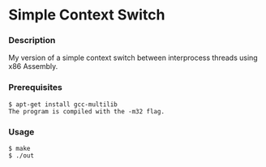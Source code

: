 # Simple Context Switch

### Description
My version of a simple context switch between interprocess threads using x86 Assembly.


### Prerequisites
```
$ apt-get install gcc-multilib
The program is compiled with the -m32 flag.

```
### Usage
```
$ make
$ ./out
```